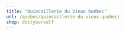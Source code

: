 ```yaml
---
title: "Quincaillerie du Vieux Québec"
url: /quebec/quincaillerie-du-vieux-quebec/
shop: doityourself
---
```

